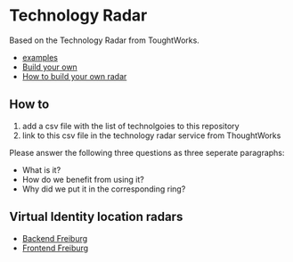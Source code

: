 # Technology Radar

Based on the Technology Radar from ToughtWorks.

* [examples](https://radar.thoughtworks.com/?sheetId=https%3A%2F%2Fdocs.google.com%2Fspreadsheets%2Fd%2F1vmXx5CFxek3UUgJ-2WnYJC8tpLBvcBuz9ylFjyN0qQA%2Fedit)
* [Build your own](https://radar.thoughtworks.com/)
* [How to build your own radar](https://www.thoughtworks.com/radar/how-to-byor)

## How to
1. add a csv file with the list of technolgoies to this repository
2. link to this csv file in the technology radar service from ThoughtWorks

Please answer the following three questions as three seperate paragraphs:
* What is it?
* How do we benefit from using it?
* Why did we put it in the corresponding ring?

## Virtual Identity location radars
* [Backend Freiburg](https://radar.thoughtworks.com/?sheetId=https%3A%2F%2Fraw.githubusercontent.com%2Fvirtualidentityag%2Ftechradar%2Fmaster%2FBackend%2520Technology%2520Radar%25202020-01.csv)
* [Frontend Freiburg](https://radar.thoughtworks.com/?sheetId=https%3A%2F%2Fraw.githubusercontent.com%2Fvirtualidentityag%2Ftechradar%2Fmaster%2FFrontend%2520Technology%2520Radar%25202020-01.csv)
